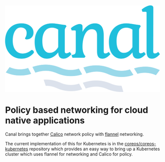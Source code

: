 ![Canal Logo](logos/canal-logo-type-full-color.png)

# Policy based networking for cloud native applications #

Canal brings together [Calico](https://projectcalico.org/) network policy with [flannel](https://coreos.com/flannel/docs/latest/) networking.

The current implementation of this for Kubernetes is in the [coreos/coreos-kubernetes](https://github.com/coreos/coreos-kubernetes) repository which provides an easy way to bring up a Kubernetes cluster which uses flannel for networking and Calico for policy.
